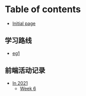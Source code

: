 # Table of contents

- [Initial page](README.md)

## 学习路线

- [eg1]()

## 前端活动记录

- [In 2021]()
  - [Week 6](/web-doc/record/Week6.md)
